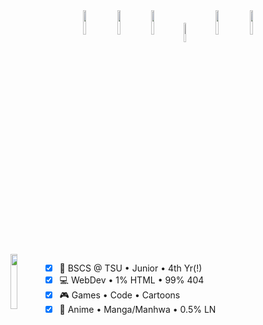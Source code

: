 <!-- <img height=325 src="https://github-readme-stats.vercel.app/api/top-langs/?username=pj-pj-pj&langs_count=10&layout=compact&theme=vision-friendly-dark" alt="Top Langs" /> -->
<!--  <img align="left" src="https://64.media.tumblr.com/3383fc6fe1edfd7b33eeced6d2cbf7d9/tumblr_mxo61dIr4D1qm4xi6o1_500.gif" height="12%" /> -->
<div align="center">
   <img align="center" src="https://images-wixmp-ed30a86b8c4ca887773594c2.wixmp.com/f/eba64197-3225-4c1f-9bf6-eb3b1ff9ef6a/d5cppi3-b97d47c2-8a5b-45ad-bde8-8434b57a0cfd.gif?token=eyJ0eXAiOiJKV1QiLCJhbGciOiJIUzI1NiJ9.eyJzdWIiOiJ1cm46YXBwOjdlMGQxODg5ODIyNjQzNzNhNWYwZDQxNWVhMGQyNmUwIiwiaXNzIjoidXJuOmFwcDo3ZTBkMTg4OTgyMjY0MzczYTVmMGQ0MTVlYTBkMjZlMCIsIm9iaiI6W1t7InBhdGgiOiJcL2ZcL2ViYTY0MTk3LTMyMjUtNGMxZi05YmY2LWViM2IxZmY5ZWY2YVwvZDVjcHBpMy1iOTdkNDdjMi04YTViLTQ1YWQtYmRlOC04NDM0YjU3YTBjZmQuZ2lmIn1dXSwiYXVkIjpbInVybjpzZXJ2aWNlOmZpbGUuZG93bmxvYWQiXX0.q1Ca-bkRGuqs76L5V33kj-QNGVjsKI5pDukJb6VQQ-4" width="10%" />
   <img align="center" src="https://64.media.tumblr.com/3383fc6fe1edfd7b33eeced6d2cbf7d9/tumblr_mxo61dIr4D1qm4xi6o1_500.gif" width="10%" />
   <!-- <img align="center" src="https://24.media.tumblr.com/e3e1cd0bebd672be5e27cefb963c7afc/tumblr_mrly2nlEgr1r9zec2o1_500.gif" width="100px" /> -->
   <img align="center" src="https://media4.giphy.com/media/gdkzWXPgfQIBb8Eywn/200w.gif?cid=6c09b952sn9eoz5rkuvudpo0n3kto1jv5dib2udktfvg7dkg&ep=v1_stickers_search&rid=200w.gif&ct=s" width="10%" />
   <img align="center" src="https://i.pinimg.com/originals/d3/7e/a9/d37ea9827b963c1301e5862312919f14.gif" width="9%" /> 
   <img align="center" src="https://images-wixmp-ed30a86b8c4ca887773594c2.wixmp.com/f/888c9b1d-c977-43b3-984c-0d7095a9fc18/d81xbb7-23d5c310-1218-476f-9708-b81dfb4eb1ac.gif?token=eyJ0eXAiOiJKV1QiLCJhbGciOiJIUzI1NiJ9.eyJzdWIiOiJ1cm46YXBwOjdlMGQxODg5ODIyNjQzNzNhNWYwZDQxNWVhMGQyNmUwIiwiaXNzIjoidXJuOmFwcDo3ZTBkMTg4OTgyMjY0MzczYTVmMGQ0MTVlYTBkMjZlMCIsIm9iaiI6W1t7InBhdGgiOiJcL2ZcLzg4OGM5YjFkLWM5NzctNDNiMy05ODRjLTBkNzA5NWE5ZmMxOFwvZDgxeGJiNy0yM2Q1YzMxMC0xMjE4LTQ3NmYtOTcwOC1iODFkZmI0ZWIxYWMuZ2lmIn1dXSwiYXVkIjpbInVybjpzZXJ2aWNlOmZpbGUuZG93bmxvYWQiXX0.nN5qT0cDCiXoiMbO1jcxqBXqRmtGHfOmi7SKomTsdsk" width="10%" />  
   <!-- <img align="center" src="https://i.pinimg.com/originals/04/ec/cd/04eccdc269d9de2bb7e6bbf3e7ae6843.gif" width="100px" /> -->
   <img align="center" src="https://i.gifer.com/YQDv.gif" width="10%" />
</div>
<img align="left" src="https://i.gifer.com/XfQ1.gif" width="15%" />


   - [x]  💼 BSCS @ TSU • Junior • 4th Yr(!)
   - [x]  💻 WebDev • 1% HTML • 99% 404
   - [x]  🎮 Games • Code • Cartoons
   - [x]  📱 Anime • Manga/Manhwa • 0.5% LN
